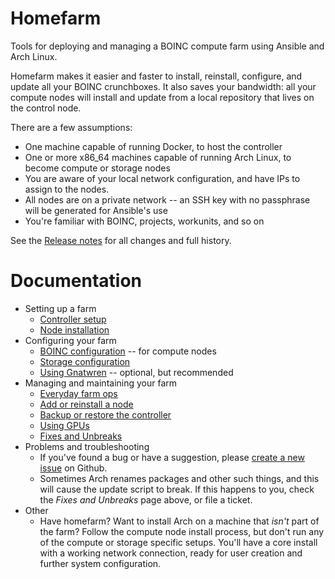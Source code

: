 # Homefarm

Tools for deploying and managing a BOINC compute farm using Ansible
and Arch Linux.

Homefarm makes it easier and faster to install, reinstall, configure,
and update all your BOINC crunchboxes. It also saves your bandwidth:
all your compute nodes will install and update from a local repository
that lives on the control node.

There are a few assumptions:

* One machine capable of running Docker, to host the controller
* One or more x86_64 machines capable of running Arch Linux, to become
  compute or storage nodes
* You are aware of your local network configuration, and have IPs to
  assign to the nodes.
* All nodes are on a private network -- an SSH key with no passphrase
  will be generated for Ansible's use
* You're familiar with BOINC, projects, workunits, and so on

See the [Release
notes](https://github.com/firepear/homefarm/blob/master/RELEASE_NOTES)
for all changes and full history.



# Documentation

* Setting up a farm
    * [Controller setup](https://github.com/firepear/homefarm/blob/master/docs/control_install.md)
    * [Node installation](https://github.com/firepear/homefarm/blob/master/docs/compute_install.md)
* Configuring your farm
    * [BOINC configuration](https://github.com/firepear/homefarm/blob/master/docs/boinc.md)
      -- for compute nodes
    * [Storage configuration](https://github.com/firepear/homefarm/blob/master/docs/storage.md)
    * [Using
      Gnatwren](https://github.com/firepear/homefarm/blob/master/docs/gnatwren.md)
      -- optional, but recommended
* Managing and maintaining your farm
    * [Everyday farm ops](https://github.com/firepear/homefarm/blob/master/docs/management.md)
    * [Add or reinstall a node](https://github.com/firepear/homefarm/blob/master/docs/newnode.md)
    * [Backup or restore the controller](https://github.com/firepear/homefarm/blob/master/docs/backup.md)
    * [Using GPUs](https://github.com/firepear/homefarm/blob/master/docs/gpgpu.md)
    * [Fixes and Unbreaks](https://github.com/firepear/homefarm/blob/master/docs/fixes.md)
* Problems and troubleshooting
    * If you've found a bug or have a suggestion, please [create a new
      issue](https://github.com/firepear/homefarm/issues) on Github.
    * Sometimes Arch renames packages and other such things, and this
      will cause the update script to break. If this happens to you,
      check the _Fixes and Unbreaks_ page above, or file a ticket.
* Other
    * Have homefarm? Want to install Arch on a machine that _isn't_
      part of the farm? Follow the compute node install process, but
      don't run any of the compute or storage specific setups. You'll
      have a core install with a working network connection, ready for
      user creation and further system configuration.

